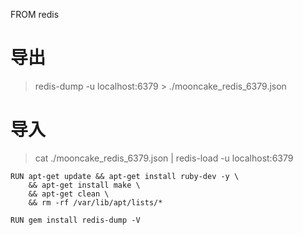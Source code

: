 
FROM redis

# 导出
> redis-dump -u localhost:6379  > ./mooncake_redis_6379.json

# 导入
> cat ./mooncake_redis_6379.json | redis-load -u localhost:6379

```
RUN apt-get update && apt-get install ruby-dev -y \
    && apt-get install make \
    && apt-get clean \
    && rm -rf /var/lib/apt/lists/*

RUN gem install redis-dump -V
```
